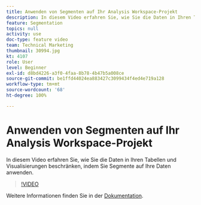 ```yaml
---
title: Anwenden von Segmenten auf Ihr Analysis Workspace-Projekt
description: In diesem Video erfahren Sie, wie Sie die Daten in Ihren Tabellen und Visualisierungen beschränken, indem Sie Segmente auf Ihre Daten anwenden.
feature: Segmentation
topics: null
activity: use
doc-type: feature video
team: Technical Marketing
thumbnail: 30994.jpg
kt: 4107
role: User
level: Beginner
exl-id: d8bd4226-a3f0-4faa-8b78-4b47b5a008ce
source-git-commit: be1ffd44024ea883427c3099434f4ed4e719a128
workflow-type: tm+mt
source-wordcount: '68'
ht-degree: 100%

---
```


# Anwenden von Segmenten auf Ihr Analysis Workspace-Projekt

In diesem Video erfahren Sie, wie Sie die Daten in Ihren Tabellen und Visualisierungen beschränken, indem Sie Segmente auf Ihre Daten anwenden.

>[!VIDEO](https://video.tv.adobe.com/v/30994/?quality=12)

Weitere Informationen finden Sie in der [Dokumentation](https://experienceleague.adobe.com/docs/analytics/components/segmentation/segmentation-workflow/t-seg-apply.html?lang=de).
